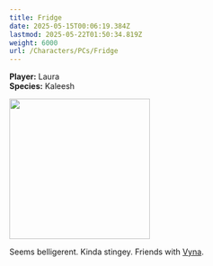```yaml
---
title: Fridge
date: 2025-05-15T00:06:19.384Z
lastmod: 2025-05-22T01:50:34.819Z
weight: 6000
url: /Characters/PCs/Fridge
---
```

**Player:** Laura\
**Species:** Kaleesh

<img src="/ob/Images/Fridge%20Portrait.png" width="250px">

Seems belligerent. Kinda stingey. Friends with [Vyna](../Vyna).
